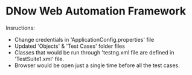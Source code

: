 # DNow Web Automation Framework

Insructions:

- Change credentials in 'ApplicationConfig.properties' file
- Updated 'Objects' & 'Test Cases' folder files
- Classes that would be run through 'testng.xml file are defined in 'TestSuite1.xml' file.
- Browser would be open just a single time before all the test cases.
